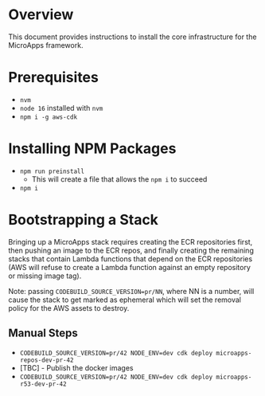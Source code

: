 # Overview

This document provides instructions to install the core infrastructure for the MicroApps framework.

# Prerequisites

- `nvm`
- `node 16` installed with `nvm`
- `npm i -g aws-cdk`

# Installing NPM Packages

- `npm run preinstall`
  - This will create a file that allows the `npm i` to succeed
- `npm i`

# Bootstrapping a Stack

Bringing up a MicroApps stack requires creating the ECR repositories first, then pushing an image to the ECR repos, and finally creating the remaining stacks that contain Lambda functions that depend on the ECR repositories (AWS will refuse to create a Lambda function against an empty repository or missing image tag).

Note: passing `CODEBUILD_SOURCE_VERSION=pr/NN`, where NN is a number, will cause the stack to get marked as ephemeral which will set the removal policy for the AWS assets to destroy.

## Manual Steps

- `CODEBUILD_SOURCE_VERSION=pr/42 NODE_ENV=dev cdk deploy microapps-repos-dev-pr-42`
- [TBC] - Publish the docker images
- `CODEBUILD_SOURCE_VERSION=pr/42 NODE_ENV=dev cdk deploy microapps-r53-dev-pr-42`

